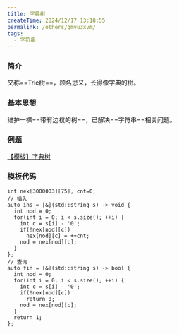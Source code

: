 ```yaml
---
title: 字典树
createTime: 2024/12/17 13:18:55
permalink: /others/qmyu3xvm/
tags:
  - 字符串
---
```


### 简介

又称==Trie树==，顾名思义，长得像字典的树。

### 基本思想

维护一棵==带有边权的树==，已解决==字符串==相关问题。

### 例题

[【模板】字典树](https://www.luogu.com.cn/problem/P8306)

### 模板代码

```cpp{7-9,17-19}
int nex[3000003][75], cnt=0;
// 插入
auto ins = [&](std::string s) -> void {
  int nod = 0;
  for(int i = 0; i < s.size(); ++i) {
    int c = s[i] - '0';
    if(!nex[nod][c]) 
      nex[nod][c] = ++cnt;
    nod = nex[nod][c];
  }
};
// 查询
auto fin = [&](std::string s) -> bool {
  int nod = 0;
  for(int i = 0; i < s.size(); ++i) {
    int c = s[i] - '0';
    if(!nex[nod][c]) 
      return 0;
    nod = nex[nod][c];
  }
  return 1;
};
```
